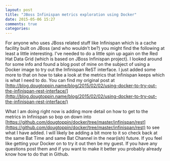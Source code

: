 ```yaml
---
layout: post
title: "JBoss Infinispan metrics exploration using Docker"
date: 2015-05-06 15:27
comments: true
categories: 
---
```

For anyone who uses JBoss related stuff like Infinispan which is a cache facility built on JBoss (and who wouldn’t be?) you might find the following at least a little interesting.
I’ve needed to do a  little spin up again on the Red Hat Data Grid (which is based on JBoss Infinispan project).
I looked around for some info and found a blog post of mine on the subject of using a Docker image to try out the Infinispan ReST interface.
I just added some more to that on how to take a look at the metrics that Infinispan keeps which is what I need to do.
You can find my original post at [http://blog.dougtoppin.name/blog/2015/02/02/using-docker-to-try-out-the-infinispan-rest-interface/](http://blog.dougtoppin.name/blog/2015/02/02/using-docker-to-try-out-the-infinispan-rest-interface/)

What I am doing right now is adding more detail on how to get to the metrics in Infinispan so bop on down into [https://github.com/dougtoppin/docker/tree/master/infinispan/rest](https://github.com/dougtoppin/docker/tree/master/infinispan/rest) to see what I have added.
I will likely be adding a bit more to it so check back at the same Bat Time and same Bat Channel in the near(ish) future.
If you feel like getting your Docker on to try it out then be my guest.
If you have any questions post them and if you want to make it better you probably already know how to do that in Github.